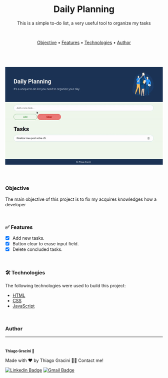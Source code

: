 <h1 align="center">Daily Planning</h1>

<p align="center">This is a simple to-do list, a very useful tool to organize my tasks</p>

<br>

<p align="center">
 <a href="#objective">Objective</a> •
 <a href="#features">Features</a> • 
 <a href="#technologies">Technologies</a> •
 <a href="#author">Author</a>
</p>

<br>

<h1 align="center">
  <img alt="NextLevelWeek" title="#NextLevelWeek" src="./images/animated-use.gif" />
</h1>

<br>

<h3 id="objective">Objective</h2>
<p>The main objective of this project is to fix my acquires knowledges how a developer</p>

<br>


<h3 id="features">✅ Features</h3>

- [x] Add new tasks.
- [x] Button clear to erase input field.
- [x] Delete concluded tasks.

<br>

<h3 id="technologies">🛠 Technologies</h3>

The following technologies were used to build this project:

- [HTML](https://html.spec.whatwg.org/multipage/)
- [CSS](https://www.w3schools.com/css/)
- [JavaScript](https://www.javascript.com/)

<br>

<h3 id="author">Author</h3>

---

 <img style="border-radius: 50%;" src="https://media-exp1.licdn.com/dms/image/C4D03AQEnxa3h5baqsQ/profile-displayphoto-shrink_800_800/0/1605807735569?e=1648684800&v=beta&t=aMpFsRCteUhbGRzi7UVJ6T2uzNhonlTsl8kl8rbv0cI" width="100px;" alt=""/>
 <br />
 <sub><b>Thiago Gracini 🚀</b></sub>

Made with ❤️ by Thiago Gracini 👋🏽 Contact me!

[![Linkedin Badge](https://img.shields.io/badge/-Thiago-blue?style=flat-square&logo=Linkedin&logoColor=white&link=https://www.linkedin.com/in/thiago-gracini/)](https://www.linkedin.com/in/thiago-gracini/) 
[![Gmail Badge](https://img.shields.io/badge/-thiago.gracini@outlook.com-c14438?style=flat-square&logo=Gmail&logoColor=white&link=mailto:thiago.gracini@outlook.com)](mailto:thiago.gracini@outlook.com)